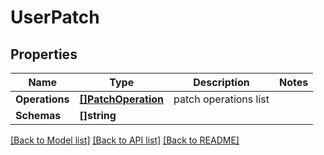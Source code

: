# UserPatch

## Properties

Name | Type | Description | Notes
------------ | ------------- | ------------- | -------------
**Operations** | [**[]PatchOperation**](PatchOperation.md) | patch operations list | 
**Schemas** | **[]string** |  | 

[[Back to Model list]](../README.md#documentation-for-models) [[Back to API list]](../README.md#documentation-for-api-endpoints) [[Back to README]](../README.md)


